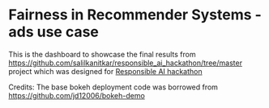 # Fairness in Recommender Systems - ads use case

This is the dashboard to showcase the final results from https://github.com/salilkanitkar/responsible_ai_hackathon/tree/master project which was designed for [Responsible AI hackathon](http://responsible-ai.devpost.com/)

Credits: The base bokeh deployment code was borrowed from https://github.com/jd12006/bokeh-demo